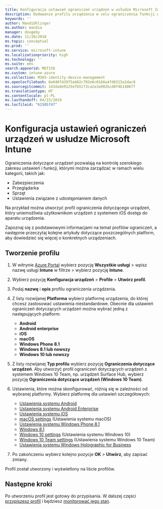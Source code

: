 ```yaml
---
title: Konfiguracja ustawień ograniczeń urządzeń w usłudze Microsoft Intune — Azure | Microsoft Docs
description: Dodawanie profilu urządzenia w celu ograniczenia funkcji w urządzeniach z systemem Android, macOS, iOS, Windows Phone oraz Windows 10 w usłudze Microsoft Intune
keywords: ''
author: MandiOhlinger
ms.author: mandia
manager: dougeby
ms.date: 11/20/2018
ms.topic: conceptual
ms.prod: ''
ms.service: microsoft-intune
ms.localizationpriority: high
ms.technology: ''
ms.suite: ems
search.appverid: MET150
ms.custom: intune-azure
ms.collection: M365-identity-device-management
ms.openlocfilehash: 6e040743975a482c702e0c0168a4fd6315a2dac8
ms.sourcegitcommit: 143dade9125e7b5173ca2a3a902bcd6f4b14067f
ms.translationtype: HT
ms.contentlocale: pl-PL
ms.lasthandoff: 04/23/2019
ms.locfileid: "61505747"
---
```

# <a name="configure-device-restriction-settings-in-microsoft-intune"></a>Konfiguracja ustawień ograniczeń urządzeń w usłudze Microsoft Intune

Ograniczenia dotyczące urządzeń pozwalają na kontrolę szerokiego zakresu ustawień i funkcji, którymi można zarządzać w ramach wielu kategorii, takich jak:
- Zabezpieczenia
- Przeglądarka
- Sprzęt
- Ustawienia związane z udostępnianiem danych

Na przykład można utworzyć profil ograniczenia dotyczącego urządzeń, który uniemożliwia użytkownikom urządzeń z systemem iOS dostęp do aparatu urządzenia.

Zapoznaj się z podstawowymi informacjami na temat profilów ograniczeń, a następnie przeczytaj kolejne artykuły dotyczące poszczególnych platform, aby dowiedzieć się więcej o konkretnych urządzeniach.

## <a name="create-the-profile"></a>Tworzenie profilu

1. W witrynie [Azure Portal](https://portal.azure.com) wybierz pozycję **Wszystkie usługi** > wpisz nazwę usługi **Intune** w filtrze > wybierz pozycję **Intune**.
2. Wybierz pozycję **Konfiguracja urządzeń** > **Profile** > **Utwórz profil**.
3. Podaj **nazwę** i **opis** profilu ograniczenia urządzenia.
4. Z listy rozwijanej **Platforma** wybierz platformę urządzenia, do której chcesz zastosować ustawienia niestandardowe. Obecnie dla ustawień ograniczeń dotyczących urządzeń można wybrać jedną z następujących platform:

    - **Android**
    - **Android enterprise**
    - **iOS**
    - **macOS**
    - **Windows Phone 8.1**
    - **Windows 8.1 lub nowszy**
    - **Windows 10 lub nowszy**

5. Z listy rozwijanej **Typ profilu** wybierz pozycję **Ograniczenia dotyczące urządzeń**. Aby utworzyć profil ograniczeń dotyczących urządzeń z systemem Windows 10 Team, np. urządzeń Surface Hub, wybierz pozycję **Ograniczenia dotyczące urządzeń (Windows 10 Team)**.
6. Ustawienia, które można skonfigurować, różnią się w zależności od wybranej platformy. Wybierz platformę dla ustawień szczegółowych:

    - [Ustawienia systemu Android](device-restrictions-android.md)
    - [Ustawienia systemu Android Enterprise](device-restrictions-android-for-work.md)
    - [Ustawienia systemu iOS](device-restrictions-ios.md)
    - [macOS settings](device-restrictions-macos.md) (Ustawienia systemu macOS)
    - [Ustawienia systemu Windows Phone 8.1](device-restrictions-windows-phone-8-1.md)
    - [Windows 8.1](device-restrictions-windows-8-1.md)
    - [Windows 10 settings](device-restrictions-windows-10.md) (Ustawienia systemu Windows 10)
    - [Windows 10 Team settings](device-restrictions-windows-10-teams.md) (Ustawienia systemu Windows 10 Team)
    - [Ustawienia systemu Windows Holographic for Business](device-restrictions-windows-holographic.md)

7. Po zakończeniu wybierz kolejno pozycje **OK** > **Utwórz**, aby zapisać zmiany.

Profil został utworzony i wyświetlony na liście profilów.

## <a name="next-steps"></a>Następne kroki

Po utworzeniu profil jest gotowy do przypisania. W dalszej części [przypiszesz profil](device-profile-assign.md) i będziesz [monitorować jego stan](device-profile-monitor.md).

<!--  Removing image as part of design review; retaining source until we known the disposition.

## Example of device restriction settings

In this high-level example, you'll create a device restriction policy that blocks the use of the built-in camera app on Android devices.

![How to disable the camera on Android devices](./media/disable-android-camera.png)

-->

